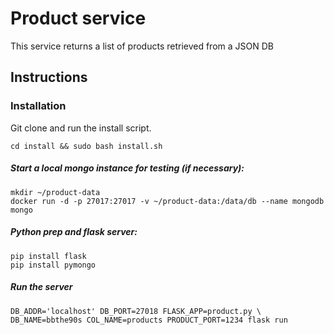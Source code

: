 # Product service

This service returns a list of products retrieved from a JSON DB

## Instructions

### Installation

Git clone and run the install script.
```
cd install && sudo bash install.sh
```

##### Start a local mongo instance for testing (if necessary):
```
mkdir ~/product-data
docker run -d -p 27017:27017 -v ~/product-data:/data/db --name mongodb mongo
```

##### Python prep and flask server:
```
pip install flask
pip install pymongo
```

##### Run the server
```
DB_ADDR='localhost' DB_PORT=27018 FLASK_APP=product.py \
DB_NAME=bbthe90s COL_NAME=products PRODUCT_PORT=1234 flask run
```



